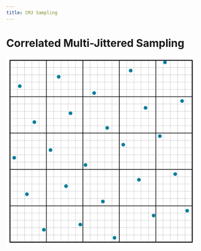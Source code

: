 ```yaml
---
title: CMJ Sampling
---
```


# Correlated Multi-Jittered Sampling

![5x5 Pixel][cmj-5x5-pixel]

[cmj-5x5-pixel]: cmj-5x5-pixel.svg
